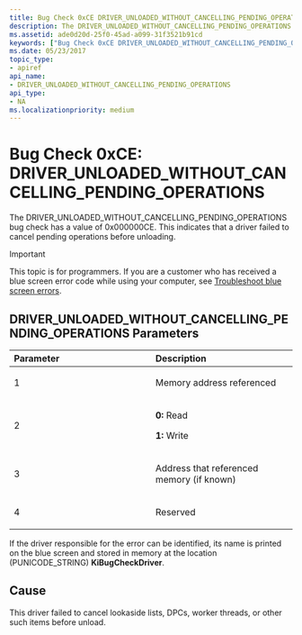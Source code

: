 ```yaml
---
title: Bug Check 0xCE DRIVER_UNLOADED_WITHOUT_CANCELLING_PENDING_OPERATIONS
description: The DRIVER_UNLOADED_WITHOUT_CANCELLING_PENDING_OPERATIONS bug check has a value of 0x000000CE. This indicates that a driver failed to cancel pending operations before unloading.
ms.assetid: ade0d20d-25f0-45ad-a099-31f3521b91cd
keywords: ["Bug Check 0xCE DRIVER_UNLOADED_WITHOUT_CANCELLING_PENDING_OPERATIONS", "DRIVER_UNLOADED_WITHOUT_CANCELLING_PENDING_OPERATIONS"]
ms.date: 05/23/2017
topic_type:
- apiref
api_name:
- DRIVER_UNLOADED_WITHOUT_CANCELLING_PENDING_OPERATIONS
api_type:
- NA
ms.localizationpriority: medium
---
```


# Bug Check 0xCE: DRIVER\_UNLOADED\_WITHOUT\_CANCELLING\_PENDING\_OPERATIONS


The DRIVER\_UNLOADED\_WITHOUT\_CANCELLING\_PENDING\_OPERATIONS bug check has a value of 0x000000CE. This indicates that a driver failed to cancel pending operations before unloading.

> [!IMPORTANT]
> This topic is for programmers. If you are a customer who has received a blue screen error code while using your computer, see [Troubleshoot blue screen errors](https://www.windows.com/stopcode).


## DRIVER\_UNLOADED\_WITHOUT\_CANCELLING\_PENDING\_OPERATIONS Parameters


<table>
<colgroup>
<col width="50%" />
<col width="50%" />
</colgroup>
<thead>
<tr class="header">
<th align="left">Parameter</th>
<th align="left">Description</th>
</tr>
</thead>
<tbody>
<tr class="odd">
<td align="left"><p>1</p></td>
<td align="left"><p>Memory address referenced</p></td>
</tr>
<tr class="even">
<td align="left"><p>2</p></td>
<td align="left"><p><strong>0:</strong> Read</p>
<p><strong>1:</strong> Write</p></td>
</tr>
<tr class="odd">
<td align="left"><p>3</p></td>
<td align="left"><p>Address that referenced memory (if known)</p></td>
</tr>
<tr class="even">
<td align="left"><p>4</p></td>
<td align="left"><p>Reserved</p></td>
</tr>
</tbody>
</table>

 

If the driver responsible for the error can be identified, its name is printed on the blue screen and stored in memory at the location (PUNICODE\_STRING) **KiBugCheckDriver**.

Cause
-----

This driver failed to cancel lookaside lists, DPCs, worker threads, or other such items before unload.

 

 





